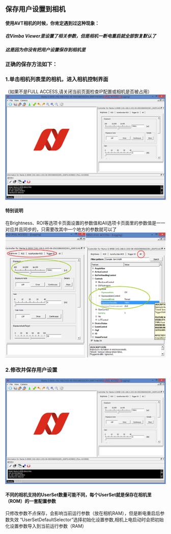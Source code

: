 ## 保存用户设置到相机

#### 使用AVT相机的时候，你肯定遇到过这种现象：
##### 在Vimba Viewer里设置了相关参数，但是相机一断电重启就全部恢复默认了
##### 这是因为你没有把用户设置保存到相机里
### 正确的保存方法如下：
### 1.单击相机列表里的相机，进入相机控制界面
（如果不是FULL ACCESS,请关闭当前页面检查IP配置或相机是否被占用）
![GitHub](userset0.png "GitHub,Social Coding")
#### 特别说明
在Brightness、ROI等选项卡页面设置的参数值和All选项卡页面里的参数值是一一对应并且同步的，只需要改其中一个地方的参数就可以了
![GitHub](userset1.png "GitHub,Social Coding")
### 2.修改并保存用户设置
![GitHub](userset0.png "GitHub,Social Coding")
#### 不同的相机支持的UserSet数量可能不同，每个UserSet就是保存在相机里（ROM）的一套配置参数
只修改参数不点保存，会影响当前运行参数（放在相机RAM），但是断电重启后参数失效
“UserSetDefaultSelector”选择初始化设置参数,相机上电启动时会把初始化设置参数导入到当前运行参数（RAM）

